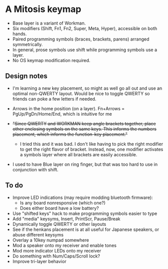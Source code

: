 # A Mitosis keymap

- Base layer is a variant of Workman.
- Six modifiers (Shift, Fn1, Fn2, Super, Meta, Hyper), accessible on both hands.
- Paired programming symbols (braces, brackets, parens) arranged symmetrically.
- In general, prose symbols use shift while programming symbols use a layer.
- No OS keymap modification required.

## Design notes

- I'm learning a new key placement, so might as well go all out and use an
  optimal non-QWERTY layout. Would be nice to toggle QWERTY so friends can
  poke a few letters if needed.

- Arrows in the home position (on a layer). Fn+Arrows = PgUp/PgDn/Home/End,
  which is intuitive for me

- ~~"Since QWERTY and WORKMAN keep angle brackets together, place other
  enclosing symbols on the same keys. This informs the numbers placement,
  which informs the function-key placement."~~

  - I tried this and it was bad. I don't like having to pick the right modifier
    to get the right flavor of bracket. Instead, now, one modifier activates a
    symbols layer where all brackets are easily accessible.

- I used to have Blue layer on ring finger, but that was too hard to use in
  conjunction with shift.

## To do

- Improve LED indications (may require modding bluetooth firmware):
    - Is any board nonresponsive (which one?)
    - Does either board have a low battery?
- Use "shifted keys" hack to make programming symbols easier to type
- Add "media" keysyms, Insert, PrintScr, Pause/Break
- Dynamically toggle QWERTY or other layouts
- See if the henkans placement is at all useful for Japanese speakers, or abuse
  different keysyms
- Overlay a 10key numpad somewhere
- Mod a speaker onto my receiver and enable tones
- Mod more indicator LEDs onto my receiver
- Do something with Num/Caps/Scroll lock?
- Improve tri-layer behavior
